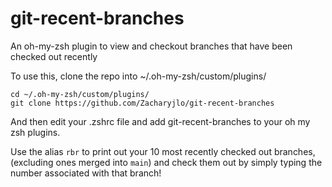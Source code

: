 # git-recent-branches
An oh-my-zsh plugin to view and checkout branches that have been checked out recently

To use this, clone the repo into ~/.oh-my-zsh/custom/plugins/

```
cd ~/.oh-my-zsh/custom/plugins/
git clone https://github.com/Zacharyjlo/git-recent-branches
```

And then edit your .zshrc file and add git-recent-branches to your oh my zsh plugins.

Use the alias `rbr` to print out your 10 most recently checked out branches, (excluding ones merged into `main`) and check them out by simply typing the number associated with that branch!
